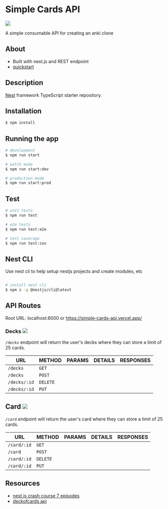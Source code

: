 # Simple Cards API
<img src="https://img.shields.io/badge/wip-work%20in%20progress-orange"/>

A simple consumable API for creating an anki clone

## About

- Built with nest.js and REST endpoint
- [quickstart](https://docs.nestjs.com/)

## Description

[Nest](https://github.com/nestjs/nest) framework TypeScript starter repository.

## Installation

```bash
$ npm install
```

## Running the app

```bash
# development
$ npm run start

# watch mode
$ npm run start:dev

# production mode
$ npm run start:prod
```

## Test

```bash
# unit tests
$ npm run test

# e2e tests
$ npm run test:e2e

# test coverage
$ npm run test:cov
```

## Nest CLI

Use nest cli to help setup nestjs projects and create modules, etc

```bash

# install nest cli 
$ npm i -g @nestjs/cli@latest

```

## API Routes

Root URL: localhost:8000 or https://simple-cards-api.vercel.app/
### Decks <img src="https://img.shields.io/badge/wip-work%20in%20progress-orange"/>

`/decks` endpoint will return the user's decks where they can store a limit of 25 cards.

| URL | METHOD| PARAMS| DETAILS | RESPONSES|
|--|--|--|--|--|
|`/decks`|`GET`| |||
|`/decks`|`POST`||||
|`/decks/:id`|`DELETE`||||
|`/decks/:id`|`PUT`||||


## Card <img src="https://img.shields.io/badge/wip-work%20in%20progress-orange"/>
`/card` endpoint will return the user's card where they can store a limit of 25 cards.

| URL | METHOD| PARAMS| DETAILS | RESPONSES|
|--|--|--|--|--|
|`/card/:id`|`GET`| |||
|`/card`|`POST`||||
|`/card/:id`|`DELETE`||||
|`/card/:id`|`PUT`||||



## Resources
- [nest.js crash course 7 episodes](https://www.youtube.com/watch?v=pcX97ZrTE6M&list=PL4cUxeGkcC9g8YFseGdkyj9RH9kVs_cMr)
- [deckofcards api](https://github.com/crobertsbmw/deckofcards)